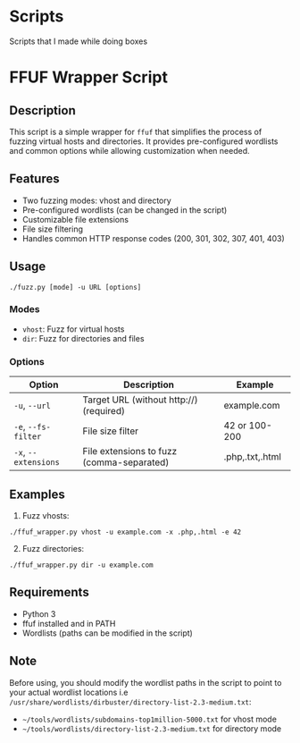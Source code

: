 # Scripts
Scripts that I made while doing boxes

# FFUF Wrapper Script

## Description
This script is a simple wrapper for `ffuf` that simplifies the process of fuzzing virtual hosts and directories. It provides pre-configured wordlists and common options while allowing customization when needed.

## Features
- Two fuzzing modes: vhost and directory
- Pre-configured wordlists (can be changed in the script)
- Customizable file extensions
- File size filtering
- Handles common HTTP response codes (200, 301, 302, 307, 401, 403)

## Usage
```
./fuzz.py [mode] -u URL [options]
```

### Modes
- `vhost`: Fuzz for virtual hosts
- `dir`: Fuzz for directories and files

### Options
| Option | Description | Example |
|--------|-------------|---------|
| `-u`, `--url` | Target URL (without http://) (required) | example.com |
| `-e`, `--fs-filter` | File size filter | 42 or 100-200 |
| `-x`, `--extensions` | File extensions to fuzz (comma-separated) | .php,.txt,.html |

## Examples
1. Fuzz vhosts:
```
./ffuf_wrapper.py vhost -u example.com -x .php,.html -e 42
```

2. Fuzz directories:
```
./ffuf_wrapper.py dir -u example.com
```

## Requirements
- Python 3
- ffuf installed and in PATH
- Wordlists (paths can be modified in the script)

## Note
Before using, you should modify the wordlist paths in the script to point to your actual wordlist locations i.e `/usr/share/wordlists/dirbuster/directory-list-2.3-medium.txt`:
- `~/tools/wordlists/subdomains-top1million-5000.txt` for vhost mode
- `~/tools/wordlists/directory-list-2.3-medium.txt` for directory mode
